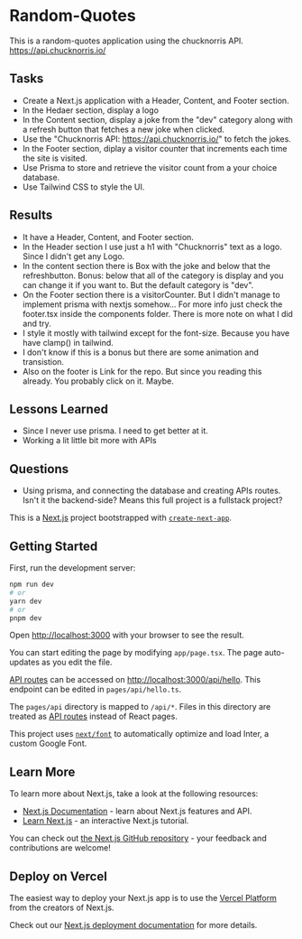 # Random-Quotes

This is a random-quotes application using the chucknorris API. https://api.chucknorris.io/

## Tasks

- Create a Next.js application with a Header, Content, and Footer section.
- In the Hedaer section, display a logo
- In the Content section, display a joke from the "dev" category along with a refresh button that fetches a new joke when clicked.
- Use the "Chucknorris API: https://api.chucknorris.io/" to fetch the jokes.
- In the Footer section, diplay a visitor counter that increments each time the site is visited.
- Use Prisma to store and retrieve the visitor count from a your choice database.
- Use Tailwind CSS to style the UI.

## Results

- It have a Header, Content, and Footer section.
- In the Header section I use just a h1 with "Chucknorris" text as a logo. Since I didn't get any Logo.
- In the content section there is Box with the joke and below that the refreshbutton. Bonus: below that all of the category is display and you can change it if you want to. But the default category is "dev".
- On the Footer section there is a visitorCounter. But I didn't manage to implement prisma with nextjs somehow... For more info just check the footer.tsx inside the components folder. There is more note on what I did and try.
- I style it mostly with tailwind except for the font-size. Because you have have clamp() in tailwind.
- I don't know if this is a bonus but there are some animation and transistion.
- Also on the footer is Link for the repo. But since you reading this already. You probably click on it. Maybe.

## Lessons Learned

- Since I never use prisma. I need to get better at it.
- Working a lit little bit more with APIs

## Questions

- Using prisma, and connecting the database and creating APIs routes. Isn't it the backend-side? Means this full project is a fullstack project?


This is a [Next.js](https://nextjs.org/) project bootstrapped with [`create-next-app`](https://github.com/vercel/next.js/tree/canary/packages/create-next-app).

## Getting Started

First, run the development server:

```bash
npm run dev
# or
yarn dev
# or
pnpm dev
```

Open [http://localhost:3000](http://localhost:3000) with your browser to see the result.

You can start editing the page by modifying `app/page.tsx`. The page auto-updates as you edit the file.

[API routes](https://nextjs.org/docs/api-routes/introduction) can be accessed on [http://localhost:3000/api/hello](http://localhost:3000/api/hello). This endpoint can be edited in `pages/api/hello.ts`.

The `pages/api` directory is mapped to `/api/*`. Files in this directory are treated as [API routes](https://nextjs.org/docs/api-routes/introduction) instead of React pages.

This project uses [`next/font`](https://nextjs.org/docs/basic-features/font-optimization) to automatically optimize and load Inter, a custom Google Font.

## Learn More

To learn more about Next.js, take a look at the following resources:

- [Next.js Documentation](https://nextjs.org/docs) - learn about Next.js features and API.
- [Learn Next.js](https://nextjs.org/learn) - an interactive Next.js tutorial.

You can check out [the Next.js GitHub repository](https://github.com/vercel/next.js/) - your feedback and contributions are welcome!

## Deploy on Vercel

The easiest way to deploy your Next.js app is to use the [Vercel Platform](https://vercel.com/new?utm_medium=default-template&filter=next.js&utm_source=create-next-app&utm_campaign=create-next-app-readme) from the creators of Next.js.

Check out our [Next.js deployment documentation](https://nextjs.org/docs/deployment) for more details.
